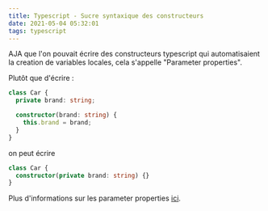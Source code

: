 ```yaml
---
title: Typescript - Sucre syntaxique des constructeurs
date: 2021-05-04 05:32:01
tags: typescript
---
```


AJA que l'on pouvait écrire des constructeurs typescript qui automatisaient la creation de variables locales, cela s'appelle "Parameter properties".

Plutôt que d'écrire :

```typescript
class Car {
  private brand: string;

  constructor(brand: string) {
    this.brand = brand;
  }
}
```

on peut écrire

```typescript
class Car {
  constructor(private brand: string) {}
}
```

Plus d'informations sur les parameter properties [ici](https://www.typescriptlang.org/docs/handbook/2/classes.html#parameter-properties).

